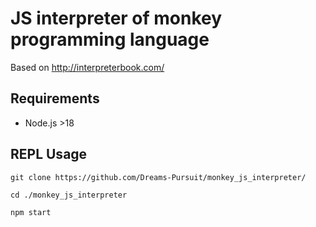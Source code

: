 # JS interpreter of monkey programming language
Based on http://interpreterbook.com/

## Requirements 
- Node.js >18

## REPL Usage 
```
git clone https://github.com/Dreams-Pursuit/monkey_js_interpreter/
```
```
cd ./monkey_js_interpreter
```
```
npm start
```


